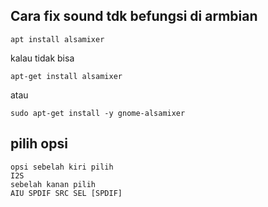 ## Cara fix sound tdk befungsi di armbian
```
apt install alsamixer
```
kalau tidak bisa
```
apt-get install alsamixer
```
atau
```
sudo apt-get install -y gnome-alsamixer
```

## pilih opsi
```
opsi sebelah kiri pilih 
I2S 
sebelah kanan pilih 
AIU SPDIF SRC SEL [SPDIF]
```
